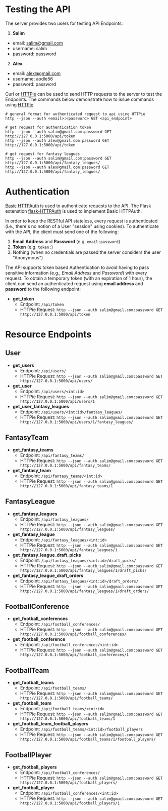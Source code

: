# Testing the API
The server provides two users for testing API Endpoints:

1. **Salim**
  * email: salim@gmail.com
  * username: salim
  * password: password
2. **Alex**
  * email: alex@gmail.com
  * username: aodle56
  * password: password

Curl or [HTTPie](https://github.com/jkbrzt/httpie) can be used to send HTTP
requests to the server to test the Endpoints.  The commands below demonstrate
how to issue commands using [HTTPie](https://github.com/jkbrzt/httpie).
```
# general format for authenticated request to api using HTTPie
http --json --auth <email>:<password> GET <api_endpoint>

# get request for authentication token
http --json --auth salim@gmail.com:password GET http://127.0.0.1:5000/api/token
http --json --auth alex@gmail.com:password GET http://127.0.0.1:5000/api/token

# get request for fantasy leagues
http --json --auth salim@gmail.com:password GET http://127.0.0.1:5000/api/fantasy_leagues/
http --json --auth alex@gmail.com:password GET http://127.0.0.1:5000/api/fantasy_leagues/
```

# Authentication
[Basic HTTPAuth](https://en.wikipedia.org/wiki/Basic_access_authentication) is
used to authenticate requests to the API. The Flask extenstion
[flask-HTTPAuth](https://flask-httpauth.readthedocs.org/en/latest/) is used to
implement Basic HTTPAuth.

In order to keep the RESTful API stateless, every request is authenticated
(i.e., there's no notion of a User "session" using cookies). To authenticate with
the API, the client must send one of the following:

1. **Email Address** and **Password** (e.g. `email:password`)
2. **Token** (e.g. `token:`)
3. Nothing (when no credentials are passed the server considers the user "Anonymous")

The API supports token based Authentication to avoid having to pass sensitive
information (e.g., *Email Address* and *Password*) with every request. To obtain
a temporary token (with an expiration of 1 hour), the client can send an
authenticated request using **email address** and **password** to the following endpoint:

* **get_token**
  * Endpoint: `/api/token`
  * HTTPie Request: `http --json --auth salim@gmail.com:password GET http://127.0.0.1:5000/api/token`

# Resource Endpoints

## User
* **get_users**
  * Endpoint: `/api/users/`
  * HTTPie Request: `http --json --auth salim@gmail.com:password GET http://127.0.0.1:5000/api/users/`
* **get_user**
  * Endpoint: `/api/users/<int:id>`
  * HTTPie Request: `http --json --auth salim@gmail.com:password GET http://127.0.0.1:5000/api/users/1`
* **get_user_fantasy_leagues**
  * Endpoint: `/api/users/<int:id>/fantasy_leagues/`
  * HTTPie Request: `http --json --auth salim@gmail.com:password GET http://127.0.0.1:5000/api/users/1/fantasy_leagues/`

## FantasyTeam
* **get_fantasy_teams**
  * Endpoint: `/api/fantasy_teams/`
  * HTTPie Request: `http --json --auth salim@gmail.com:password GET http://127.0.0.1:5000/api/fantasy_teams/`
* **get_fantasy_team**
  * Endpoint: `/api/fantasy_teams/<int:id>`
  * HTTPie Request: `http --json --auth salim@gmail.com:password GET http://127.0.0.1:5000/api/fantasy_teams/1`

## FantasyLeague
* **get_fantasy_leagues**
  * Endpoint: `/api/fantasy_leagues/`
  * HTTPie Request: `http --json --auth salim@gmail.com:password GET http://127.0.0.1:5000/api/fantasy_leagues/`
* **get_fantasy_league**
  * Endpoint: `/api/fantasy_leagues/<int:id>`
  * HTTPie Request: `http --json --auth salim@gmail.com:password GET http://127.0.0.1:5000/api/fantasy_leagues/1`
* **get_fantasy_league_draft_picks**
  * Endpoint: `/api/fantasy_leagues/<int:id>/draft_picks/`
  * HTTPie Request: `http --json --auth salim@gmail.com:password GET http://127.0.0.1:5000/api/fantasy_leagues/1/draft_picks/`
* **get_fantasy_league_draft_orders**
  * Endpoint: `/api/fantasy_leagues/<int:id>/draft_orders/`
  * HTTPie Request: `http --json --auth salim@gmail.com:password GET http://127.0.0.1:5000/api/fantasy_leagues/1/draft_orders/`

## FootballConference
* **get_football_conferences**
  * Endpoint: `/api/football_conferences/`
  * HTTPie Request: `http --json --auth salim@gmail.com:password GET http://127.0.0.1:5000/api/football_conferences/`
* **get_football_conference**
  * Endpoint: `/api/football_conferences/<int:id>`
  * HTTPie Request: `http --json --auth salim@gmail.com:password GET http://127.0.0.1:5000/api/football_conferences/1`

## FootballTeam
* **get_football_teams**
  * Endpoint: `/api/football_teams/`
  * HTTPie Request: `http --json --auth salim@gmail.com:password GET http://127.0.0.1:5000/api/football_teams/`
* **get_football_team**
  * Endpoint: `/api/football_teams/<int:id>`
  * HTTPie Request: `http --json --auth salim@gmail.com:password GET http://127.0.0.1:5000/api/football_teams/1`
* **get_football_team_football_players**
  * Endpoint: `/api/football_teams/<int:id>/football_players`
  * HTTPie Request: `http --json --auth salim@gmail.com:password GET http://127.0.0.1:5000/api/football_teams/1/football_players/`

## FootballPlayer
* **get_football_players**
  * Endpoint: `/api/football_conferences/`
  * HTTPie Request: `http --json --auth salim@gmail.com:password GET http://127.0.0.1:5000/api/football_players/`
* **get_football_player**
  * Endpoint: `/api/football_conferences/<int:id>`
  * HTTPie Request: `http --json --auth salim@gmail.com:password GET http://127.0.0.1:5000/api/football_players/1`
